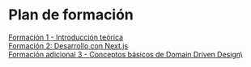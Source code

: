 # Plan de formación

[Formación 1 - Introducción teórica](lessons/lesson1.md)\
[Formación 2: Desarrollo con Next.js](lessons/lesson2.md)\
[Formación adicional 3 - Conceptos básicos de Domain Driven Design](lessons/lessonExtra3.md)\
